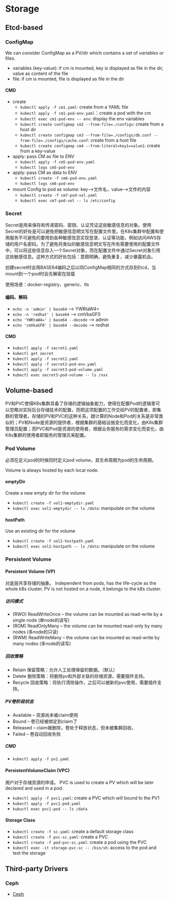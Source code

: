 # Storage

## Etcd-based

### ConfigMap

We can consider ConfigMap as a PV/dir which contains a set of *variables* or files.  

- variables (key-value): if cm is mounted, key is displayed as file in the dir, value as content of the file
- file: if cm is mounted, file is displayed as file in the dir

#### CMD

- create
  - `kubectl apply -f cm1.yaml`: create from a YAML file
  - `kubectl apply -f cm1-pod-env.yaml`：create a pod with the cm
  - `kubectl exec cm1-pod-env -- env`: display the env variables
  - `kubectl create configmap cm2 --from-file=./configs`: create from a host dir 
  - `kubectl create configmap cm3 --from-file=./configs/db.conf --from-file=./configs/cache.conf`: create from a host file
  - `kubectl create configmap cm4 --from-literal=key1=value1`: create from a key-value
- apply: pass CM as file to ENV
  - `kubectl apply -f cm5-pod-env.yaml`
  - `kubectl logs cm5-pod-env`
- apply: pass CM as data to ENV
  - `kubectl create -f cm6-pod-env.yaml`
  - `kubectl logs cm6-pod-env`
- mount Config to pod as volume: key-->文件名，value-->文件的内容
  - `kubectl create -f cm7-pod-vol.yaml`
  - `kubectl exec cm7-pod-vol -- ls /etc/config`

### Secret

Secret是用来保存和传递密码、密钥、认证凭证这些敏感信息的对象。使用Secret的好处是可以避免把敏感信息明文写在配置文件里。在K8s集群中配置和使用服务不可避免的要用到各种敏感信息实现登录、认证等功能，例如访问AWS存储的用户名密码。为了避免将类似的敏感信息明文写在所有需要使用的配置文件中，可以将这些信息存入一个Secret对象，而在配置文件中通过Secret对象引用这些敏感信息。这种方式的好处包括：意图明确，避免重复，减少暴露机会。

创建secret时会用BASE64编码之后以同ConfigMap相同的方式存到Etcd，当mount到一个pod时会先解密在挂载

使用场景：docker-registry、generic、tls

#### 编码、解码

- `echo -n 'admin' | base64` --> YWRtaW4=
- `echo -n 'redhat' | base64` --> cmVkaGF0
- `echo 'YWRtaW4=' | base64 --decode` --> admin
- `echo 'cmVkaGF0' | base64 --decode` --> redhat

#### CMD

- `kubectl apply -f secret1.yaml`
- `kubectl get secret`
- `kubectl apply -f secret2.yaml`
- `kubectl apply -f secret2-pod-env.yaml`
- `kubectl apply -f secret3-pod-volume.yaml`
- `kubectl exec secret3-pod-volume -- ls /xxx`

## Volume-based

PV和PVC使得K8s集群具备了存储的逻辑抽象能力，使得在配置Pod的逻辑里可以忽略对实际后台存储技术的配置，而把这项配置的工作交给PV的配置者，即集群的管理者。存储的PV和PVC的这种关系，跟计算的Node和Pod的关系是非常类似的；PV和Node是资源的提供者，根据集群的基础设施变化而变化，由K8s集群管理员配置；而PVC和Pod是资源的使用者，根据业务服务的需求变化而变化，由K8s集群的使用者即服务的管理员来配置。

### Pod Volume
必须在定义pod的时候同时定义pod volume，其生命周期为pod的生命周期。

Volume is always hosted by each local node. 

#### emptyDir
Create a new empty dir for the volume
- `kubectl create -f vol1-emptydir.yaml`
- `kubectl exec vol1-emptydir -- ls /data`: manipulate on the volume

#### hostPath
Use an existing dir for the volume
- `kubectl create -f vol2-hostpath.yaml`
- `kubectl exec vol2-hostpath -- ls /data`: manipulate on the volume


### Persistent Volume
#### Persistent Volume (VP)
对底层共享存储的抽象。
Independent from pods, has the life-cycle as the whole k8s cluster.
PV is not hosted on a node, it belongs to the k8s cluster.

##### 访问模式
- (RWO) ReadWriteOnce – the volume can be mounted as read-write by a single node (单node的读写) 
- (ROM) ReadOnlyMany – the volume can be mounted read-only by many nodes (多node的只读) 
- (RWM) ReadWriteMany – the volume can be mounted as read-write by many nodes (多node的读写) 

##### 回收策略
- Retain 保留策略：允许人工处理保留的数据。（默认）
- Delete 删除策略：将删除pv和外部关联的存储资源，需要插件支持。
- Recycle 回收策略：将执行清除操作，之后可以被新的pvc使用，需要插件支持。

##### PV卷阶段状态
- Available – 资源尚未被claim使用
- Bound – 卷已经被绑定到claim了
- Released – claim被删除，卷处于释放状态，但未被集群回收。
- Failed – 卷自动回收失败

##### CMD
- `kubectl apply -f pv1.yaml`

#### PersistentVolumeClaim (VPC)
用户对于存储资源的申请。
PVC is used to create a PV which will be later declared and used in a pod.

- `kubectl apply -f pvc1.yaml`: create a PVC which will bound to the PV1
- `kubectl apply -f pvc1-pod.yaml`
- `kubuctl exec pvc1-pod -- ls /data`

#### Storage Class
- `kubectl create -f sc.yaml`: create a default storage class
- `kubectl create -f pvc-sc.yaml`: create a PVC
- `kubectl create -f pod-pvc-sc.yaml`: create a pod using the PVC
- `kubectl exec -it storage-pvc-sc -- /bin/sh`: access to the pod and test the storage

## Third-party Drivers

### Ceph

- [Ceph](ceph/README.md)




